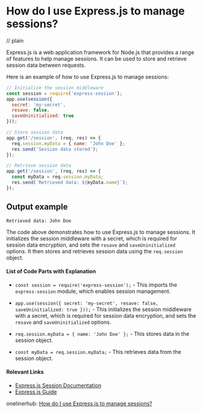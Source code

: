 # How do I use Express.js to manage sessions?
// plain

Express.js is a web application framework for Node.js that provides a range of features to help manage sessions. It can be used to store and retrieve session data between requests.

Here is an example of how to use Express.js to manage sessions:

```javascript
// Initialize the session middleware
const session = require('express-session');
app.use(session({
  secret: 'my-secret',
  resave: false,
  saveUninitialized: true
}));

// Store session data
app.get('/session', (req, res) => {
  req.session.myData = { name: 'John Doe' };
  res.send('Session data stored');
});

// Retrieve session data
app.get('/session', (req, res) => {
  const myData = req.session.myData;
  res.send(`Retrieved data: ${myData.name}`);
});
```

## Output example


`Retrieved data: John Doe`

The code above demonstrates how to use Express.js to manage sessions. It initializes the session middleware with a secret, which is required for session data encryption, and sets the `resave` and `saveUninitialized` options. It then stores and retrieves session data using the `req.session` object.

#### List of Code Parts with Explanation

* `const session = require('express-session');` - This imports the `express-session` module, which enables session management.

* `app.use(session({ secret: 'my-secret', resave: false, saveUninitialized: true }));` - This initializes the session middleware with a secret, which is required for session data encryption, and sets the `resave` and `saveUninitialized` options.

* `req.session.myData = { name: 'John Doe' };` - This stores data in the session object.

* `const myData = req.session.myData;` - This retrieves data from the session object.

#### Relevant Links

* [Express.js Session Documentation](https://expressjs.com/en/resources/middleware/session.html)
* [Express.js Guide](https://expressjs.com/en/guide/using-middleware.html)

onelinerhub: [How do I use Express.js to manage sessions?](https://onelinerhub.com/expressjs/how-do-i-use-express-js-to-manage-sessions)